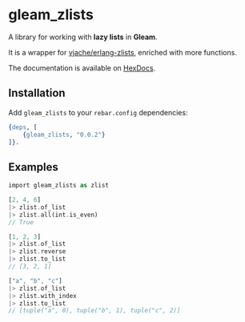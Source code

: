 # gleam_zlists

A library for working with **lazy lists** in **Gleam**.

It is a wrapper for [vjache/erlang-zlists](https://github.com/vjache/erlang-zlists), enriched with more functions.

The documentation is available on [HexDocs](https://hexdocs.pm/gleam_zlists/gleam_zlists/).

## Installation

Add `gleam_zlists` to your `rebar.config` dependencies:

```erlang
{deps, [
    {gleam_zlists, "0.0.2"}
]}.
```

## Examples

```rust
import gleam_zlists as zlist

[2, 4, 6]
|> zlist.of_list
|> zlist.all(int.is_even)
// True

[1, 2, 3]
|> zlist.of_list
|> zlist.reverse
|> zlist.to_list
// [3, 2, 1]

["a", "b", "c"]
|> zlist.of_list
|> zlist.with_index
|> zlist.to_list
// [tuple("a", 0), tuple("b", 1), tuple("c", 2)]
```
